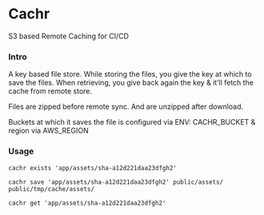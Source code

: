 Cachr
=====

S3 based Remote Caching for CI/CD

### Intro

A key based file store. While storing the files, you give the key at which to save the files. When retrieving, you give back again the key & it’ll fetch the cache from remote store.

Files are zipped before remote sync. And are unzipped after download.

Buckets at which it saves the file is configured via ENV: CACHR_BUCKET & region via AWS_REGION


### Usage

```
cachr exists 'app/assets/sha-a12d221daa23dfgh2'

cachr save 'app/assets/sha-a12d221daa23dfgh2' public/assets/ public/tmp/cache/assets/

cachr get 'app/assets/sha-a12d221daa23dfgh2'
```
